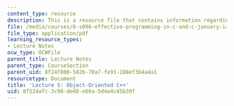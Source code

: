```yaml
---
content_type: resource
description: This is a resource file that contains information regarding lecture 5.
file: /media/courses/6-s096-effective-programming-in-c-and-c-january-iap-2014/8f524afc3c98ded0e66a5d4a4c45b30f_MIT6_S096IAP14_Lecture5.pdf
file_type: application/pdf
learning_resource_types:
- Lecture Notes
ocw_type: OCWFile
parent_title: Lecture Notes
parent_type: CourseSection
parent_uid: 8f24f800-582b-70a7-fe91-288ef3b4a4a1
resourcetype: Document
title: 'Lecture 5: Object-Oriented C++'
uid: 8f524afc-3c98-ded0-e66a-5d4a4c45b30f
---
```

